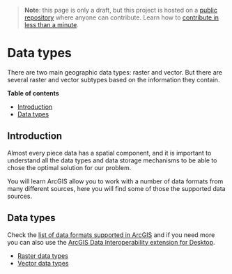 > **Note**: this page is only a draft, but this project is hosted on a [public repository](https://github.com/hhkaos/awesome-arcgis) where anyone can contribute. Learn how to [contribute in less than a minute](https://github.com/hhkaos/awesome-arcgis/blob/master/CONTRIBUTING.md#contributions).

# Data types

There are two main geographic data types: raster and vector. But there are several raster and vector subtypes based on the information they contain.

<!-- START doctoc generated TOC please keep comment here to allow auto update -->
<!-- DON'T EDIT THIS SECTION, INSTEAD RE-RUN doctoc TO UPDATE -->
**Table of contents**

- [Introduction](#introduction)
- [Data types](#data-types)

<!-- END doctoc generated TOC please keep comment here to allow auto update -->

## Introduction

Almost every piece data has a spatial component, and it is important to understand all the data types and data storage mechanisms to be able to chose the optimal solution for our problem.



You will learn ArcGIS allow you to work with a number of data formats from many different sources, here you will find some of those the supported data sources.

## Data types

Check the [list of data formats supported in ArcGIS](http://desktop.arcgis.com/en/arcmap/latest/manage-data/datatypes/about-geographic-data-formats.htm#ESRI_SECTION1_4835793C55C0439593A46FD5BC9E64B9) and if you need more you can also use the [ArcGIS Data Interoperability extension for Desktop](http://desktop.arcgis.com/en/arcmap/10.3/manage-data/datatypes/about-geographic-data-formats.htm#ESRI_SECTION1_17EE0659B23345B9A655752949E49E3E).

* [Raster data types](raster/README.md)
* [Vector data types](vector/README.md)

